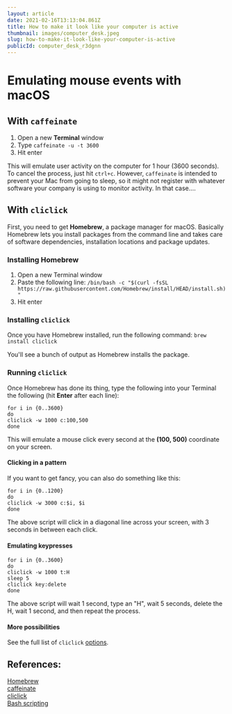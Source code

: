 ```yaml
---
layout: article
date: 2021-02-16T13:13:04.861Z
title: How to make it look like your computer is active
thumbnail: images/computer_desk.jpeg
slug: how-to-make-it-look-like-your-computer-is-active
publicId: computer_desk_r3dgnn
---
```

# Emulating mouse events with macOS

## With `caffeinate`

 1. Open a new **Terminal**  window
 2. Type `caffeinate -u -t 3600`
 3. Hit enter

This will emulate user activity on the computer for 1 hour (3600 seconds). To cancel the process, just hit `ctrl+c`. However, `caffeinate` is intended to prevent your Mac from going to sleep, so it might not register with whatever software your company is using to monitor activity. In that case....

## With `cliclick`

First, you need to get **Homebrew**, a package manager for macOS. Basically Homebrew lets you install packages from the command line and takes care of software dependencies, installation locations and package updates.
 
### Installing Homebrew
1. Open a new Terminal window
2. Paste the following line:
`
/bin/bash -c "$(curl -fsSL https://raw.githubusercontent.com/Homebrew/install/HEAD/install.sh)"
`
4. Hit enter

### Installing `cliclick`
Once you have Homebrew installed, run the following command: `brew install cliclick`

You'll see a bunch of output as Homebrew installs the package.

### Running `cliclick`
Once Homebrew has done its thing, type the following into your Terminal the following (hit **Enter** after each line):

`for i in {0..3600}`  
`do`  
	`cliclick -w 1000 c:100,500`  
`done`

This will emulate a mouse click every second at the **(100, 500)** coordinate on your screen.

#### Clicking in a pattern
If you want to get fancy, you can also do something like this:

`for i in {0..1200}`  
`do`  
	`cliclick -w 3000 c:$i, $i`  
`done`

The above script will click in a diagonal line across your screen, with 3 seconds in between each click. 

#### Emulating keypresses

`for i in {0..3600}`  
`do`  
	`cliclick -w 1000 t:H`  
	`sleep 5`  
	`cliclick key:delete`  
`done`

The above script will wait 1 second, type an "H", wait 5 seconds, delete the H, wait 1 second, and then repeat the process.

#### More possibilities
See the full list of `cliclick` [options](https://github.com/BlueM/cliclick).

## References:

[Homebrew](https://brew.sh/)  
[caffeinate](https://computers.tutsplus.com/tutorials/quick-tip-how-to-stop-your-mac-from-sleeping-using-the-command-line--mac-50905)  
[cliclick](https://www.bluem.net/en/projects/cliclick/)  
[Bash scripting](https://linuxize.com/post/bash-for-loop/)  
